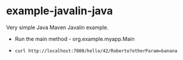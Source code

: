 # example-javalin-java

Very simple Java Maven Javalin example.

- Run the main method - org.example.myapp.Main

- ```curl http://localhost:7000/hello/42/Roberto?otherParam=banana```
